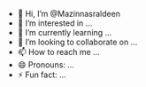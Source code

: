 - 👋 Hi, I’m @Mazinnasraldeen
- 👀 I’m interested in ...
- 🌱 I’m currently learning ...
- 💞️ I’m looking to collaborate on ...
- 📫 How to reach me ...
- 😄 Pronouns: ...
- ⚡ Fun fact: ...

<!---
Mazinnasraldeen/Mazinnasraldeen is a ✨ special ✨ repository because its `README.md` (this file) appears on your GitHub profile.
You can click the Preview link to take a look at your changes.
--->
